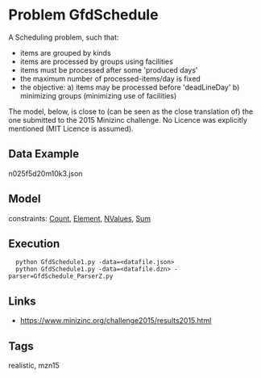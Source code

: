 # Problem GfdSchedule

A Scheduling problem, such that:
 - items are grouped by kinds
 - items are processed by groups using facilities
 - items must be processed after some 'produced days'
 - the maximum number of processed-items/day is fixed
 - the objective:
   a) items may be processed before 'deadLineDay'
   b) minimizing groups (minimizing use of facilities)

The model, below, is close to (can be seen as the close translation of) the one submitted to the 2015 Minizinc challenge.
No Licence was explicitly mentioned (MIT Licence is assumed).

## Data Example
  n025f5d20m10k3.json

## Model
  constraints: [Count](http://pycsp.org/documentation/constraints/Count), [Element](http://pycsp.org/documentation/constraints/Element), [NValues](http://pycsp.org/documentation/constraints/NValues), [Sum](http://pycsp.org/documentation/constraints/Sum)

## Execution
```
  python GfdSchedule1.py -data=<datafile.json>
  python GfdSchedule1.py -data=<datafile.dzn> -parser=GfdSchedule_ParserZ.py
```

## Links
  - https://www.minizinc.org/challenge2015/results2015.html

## Tags
  realistic, mzn15
